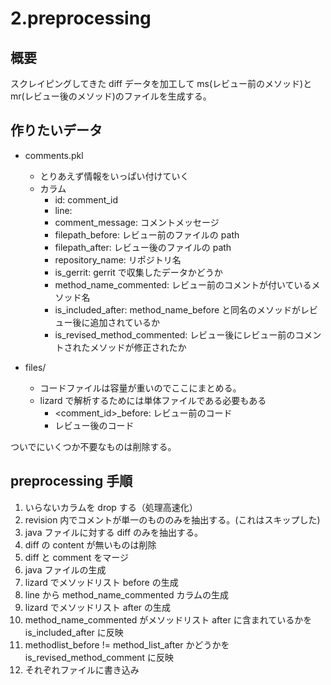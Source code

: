 <!-- @format -->

# 2.preprocessing

## 概要

スクレイピングしてきた diff データを加工して ms(レビュー前のメソッド)と mr(レビュー後のメソッド)のファイルを生成する。

## 作りたいデータ

- comments.pkl

  - とりあえず情報をいっぱい付けていく
  - カラム
    - id: comment_id
    - line:
    - comment_message: コメントメッセージ
    - filepath_before: レビュー前のファイルの path
    - filepath_after: レビュー後のファイルの path
    - repository_name: リポジトリ名
    - is_gerrit: gerrit で収集したデータかどうか
    - method_name_commented: レビュー前のコメントが付いているメソッド名
    - is_included_after: method_name_before と同名のメソッドがレビュー後に追加されているか
    - is_revised_method_commented: レビュー後にレビュー前のコメントされたメソッドが修正されたか

- files/
  - コードファイルは容量が重いのでここにまとめる。
  - lizard で解析するためには単体ファイルである必要もある
    - <comment_id>\_before: レビュー前のコード
    - レビュー後のコード

ついでにいくつか不要なものは削除する。

## preprocessing 手順

1. いらないカラムを drop する（処理高速化）
1. revision 内でコメントが単一のもののみを抽出する。(これはスキップした)
1. java ファイルに対する diff のみを抽出する。
1. diff の content が無いものは削除
1. diff と comment をマージ
1. java ファイルの生成
1. lizard でメソッドリスト before の生成
1. line から method_name_commented カラムの生成
1. lizard でメソッドリスト after の生成
1. method_name_commented がメソッドリスト after に含まれているかを is_included_after に反映
1. methodlist_before != method_list_after かどうかを is_revised_method_comment に反映
1. それぞれファイルに書き込み
